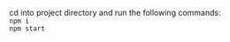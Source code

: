 [LIVE]: https://sonakshs.github.io/ticketing-app/

cd into project directory and run the following commands:         
`npm i`    
`npm start`
